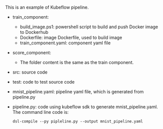 This is an example of Kubeflow pipeline.

* train_component:
  * build_image.ps1: powershell script to build and push Docker image to Dockerhub
  * Dockerfile: image Dockerfile, used to build image
  * train_component.yaml: component yaml file

* score_component:
  * The folder content is the same as the train component.
  
* src: source code 

* test: code to test source code

* mnist_pipeline.yaml: pipeline yaml file, which is generated from pipeline.py

* pipeline.py: code using kubeflow sdk to generate mnist_pipeline.yaml. The command line code is:

  `dsl-compile --py pipleline.py --output mnist_pipeline.yaml`




